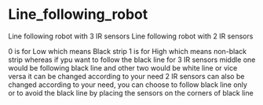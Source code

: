 # Line_following_robot
Line following robot with 3 IR sensors
Line following robot with 2 IR sensors


0 is for Low which means Black strip
1 is for High which means non-black strip
whereas if ypu want to follow the black line for 3 IR sensors middle one would be following black line and other two would be white line or vice versa it can be changed according to your need 
2 IR sensors can also be changed according to your need, you can choose to follow black line only or to avoid the black line by placing the sensors on the corners of black line